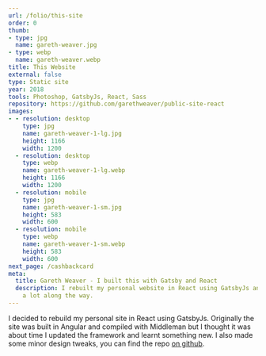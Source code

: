 ```yaml
---
url: /folio/this-site
order: 0
thumb:
- type: jpg
  name: gareth-weaver.jpg
- type: webp
  name: gareth-weaver.webp
title: This Website
external: false
type: Static site
year: 2018
tools: Photoshop, GatsbyJs, React, Sass
repository: https://github.com/garethweaver/public-site-react
images:
- - resolution: desktop
    type: jpg
    name: gareth-weaver-1-lg.jpg
    height: 1166
    width: 1200
  - resolution: desktop
    type: webp
    name: gareth-weaver-1-lg.webp
    height: 1166
    width: 1200
  - resolution: mobile
    type: jpg
    name: gareth-weaver-1-sm.jpg
    height: 583
    width: 600
  - resolution: mobile
    type: webp
    name: gareth-weaver-1-sm.webp
    height: 583
    width: 600
next_page: /cashbackcard
meta:
  title: Gareth Weaver - I built this with Gatsby and React
  description: I rebuilt my personal website in React using GatsbyJs and learnt
    a lot along the way.
---
```

I decided to rebuild my personal site in React using GatsbyJs. Originally
the site was built in Angular and compiled with Middleman but I thought it was
about time I updated the framework and learnt something new. I also made some
minor design tweaks, you can find the repo <a href="https://github.com/garethweaver/public-site-react"
target="_blank" rel="noopener noreferrer">on github</a>.</p>
